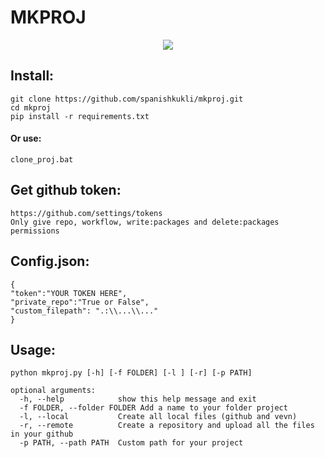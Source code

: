 # MKPROJ 

<p align="center">
  <img src="https://github.com/spanishkukli/mkproj/blob/master/mkproj/img/example.gif">
</p>

## Install:

    git clone https://github.com/spanishkukli/mkproj.git
    cd mkproj 
    pip install -r requirements.txt  
    
#### Or use:

    clone_proj.bat

## Get github token:

    https://github.com/settings/tokens
    Only give repo, workflow, write:packages and delete:packages permissions
    
## Config.json:

    {
    "token":"YOUR TOKEN HERE",
    "private_repo":"True or False",
    "custom_filepath": ".:\\...\\..."
    }

## Usage:

    python mkproj.py [-h] [-f FOLDER] [-l ] [-r] [-p PATH]
    
    optional arguments:
      -h, --help            show this help message and exit
      -f FOLDER, --folder FOLDER Add a name to your folder project
      -l, --local           Create all local files (github and vevn)
      -r, --remote          Create a repository and upload all the files in your github
      -p PATH, --path PATH  Custom path for your project

